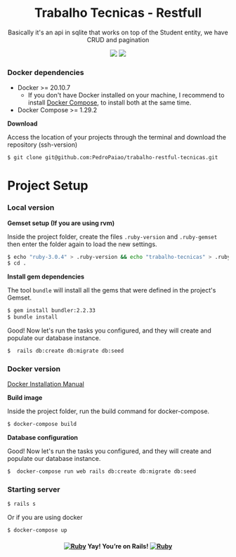 <h1 align="center">Trabalho Tecnicas - Restfull</h1>
<p align="center">Basically it's an api in sqlite that works on top of the Student entity, we have CRUD and pagination</p>

<div align='center' id="technologies">
  <img src="https://img.shields.io/static/v1?label=Framework&message=Ruby-on-rails&color=7159c1&style=for-the-badge&logo=Ruby"/>
  <img src="https://img.shields.io/static/v1?label=Development&message=Docker&color=7159c1&style=for-the-badge&logo=Docker"/>
</div>


<h3 id="docker-dependencies" align="left">Docker dependencies</h3>

 - Docker >= 20.10.7
     - If you don't have Docker installed on your machine, I recommend to install [Docker Compose](https://phoenixnap.com/kb/install-docker-compose-on-ubuntu-20-04), to install both at the same time.
 - Docker Compose >= 1.29.2

**Download**

Access the location of your projects through the terminal and download the repository (ssh-version)
```bash
$ git clone git@github.com:PedroPaiao/trabalho-restful-tecnicas.git
```



<h1 id="project-setup">Project Setup</h1>

<h3 id="local-version">Local version</h3>

**Gemset setup (If you are using rvm)**

Inside the project folder, create the files `.ruby-version` and `.ruby-gemset` then enter the folder again to load the new settings.
```bash
$ echo "ruby-3.0.4" > .ruby-version && echo "trabalho-tecnicas" > .ruby-gemset
$ cd .
```

**Install gem dependencies**

The tool `bundle` will install all the gems that were defined in the project's Gemset.
```bash
$ gem install bundler:2.2.33
$ bundle install
```

Good! Now let's run the tasks you configured, and they will create and populate our database instance.
```bash
$  rails db:create db:migrate db:seed
```

<h3 id="docker-version">Docker version</h3>

[Docker Installation Manual](https://docs.docker.com/compose/install/)

**Build image**

Inside the project folder, run the build command for docker-compose.
```bash
$ docker-compose build
```

**Database configuration**

Good! Now let's run the tasks you configured, and they will create and populate our database instance.
```bash
$  docker-compose run web rails db:create db:migrate db:seed
```

<h3 id="starting-server">Starting server</h3>

```bash
$ rails s
```
Or if you are using docker
```bash
$ docker-compose up
```

<h4 align="center">
	<a href="https://www.ruby-lang.org" emoji-code="Ruby"><img class="emojidex-emoji" src="https://cdn.emojidex.com/emoji/px16/Ruby.png" emoji-code="Ruby" alt="Ruby" /></a> Yay! You’re on Rails!  <a href="https://www.ruby-lang.org" emoji-code="Ruby"><img class="emojidex-emoji" src="https://cdn.emojidex.com/emoji/px16/Ruby.png" emoji-code="Ruby" alt="Ruby" /></a>
</h4>

